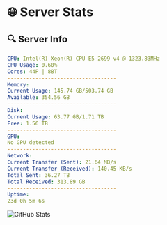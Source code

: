 # 🌐 Server Stats
## 🔍 Server Info
```yaml
CPU: Intel(R) Xeon(R) CPU E5-2699 v4 @ 1323.83MHz
CPU Usage: 0.60%
Cores: 44P | 88T
-----------------------------------
Memory:
Current Usage: 145.74 GB/503.74 GB
Available: 354.56 GB
-----------------------------------
Disk:
Current Usage: 63.77 GB/1.71 TB
Free: 1.56 TB
-----------------------------------
GPU:
No GPU detected
-----------------------------------
Network:
Current Transfer (Sent): 21.64 MB/s
Current Transfer (Received): 140.45 KB/s
Total Sent: 36.27 TB
Total Received: 313.89 GB
-----------------------------------
Uptime:
23d 0h 5m 6s
```
![GitHub Stats](https://img.shields.io/badge/Updated-2025-03-30_21:27:55-blue)